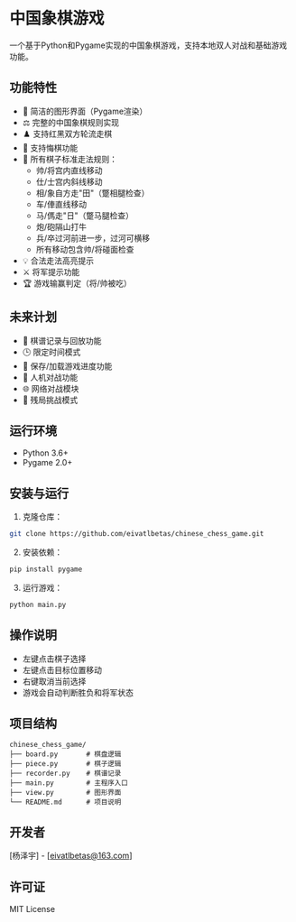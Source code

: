 # 中国象棋游戏

一个基于Python和Pygame实现的中国象棋游戏，支持本地双人对战和基础游戏功能。

## 功能特性

- 🎨 简洁的图形界面（Pygame渲染）
- ⚖️ 完整的中国象棋规则实现
- ♟️ 支持红黑双方轮流走棋
- 🔄 支持悔棋功能
- 🏁 所有棋子标准走法规则：
  - 帅/将宫内直线移动
  - 仕/士宫内斜线移动
  - 相/象自方走"田"（蹩相腿检查）
  - 车/俥直线移动
  - 马/傌走"日"（蹩马腿检查）
  - 炮/砲隔山打牛
  - 兵/卒过河前进一步，过河可横移
  - 所有移动包含帅/将碰面检查
- 💡 合法走法高亮提示
- ⚔️ 将军提示功能
- 🏆 游戏输赢判定（将/帅被吃）

## 未来计划
- 📜 棋谱记录与回放功能
- 🕒 限定时间模式
- 💾 保存/加载游戏进度功能
- 🤖 人机对战功能
- 🌐 网络对战模块
- 🏁 残局挑战模式

## 运行环境

- Python 3.6+
- Pygame 2.0+

## 安装与运行

1. 克隆仓库：
```bash 
git clone https://github.com/eivatlbetas/chinese_chess_game.git
```

2. 安装依赖：
```bash
pip install pygame
```

3. 运行游戏：
```bash
python main.py
```

## 操作说明

- 左键点击棋子选择
- 左键点击目标位置移动
- 右键取消当前选择
- 游戏会自动判断胜负和将军状态

## 项目结构

```
chinese_chess_game/
├── board.py       # 棋盘逻辑
├── piece.py       # 棋子逻辑 
├── recorder.py    # 棋谱记录
├── main.py        # 主程序入口
├── view.py        # 图形界面
└── README.md      # 项目说明
```

## 开发者

[杨泽宇] - [eivatlbetas@163.com]

## 许可证

MIT License
```